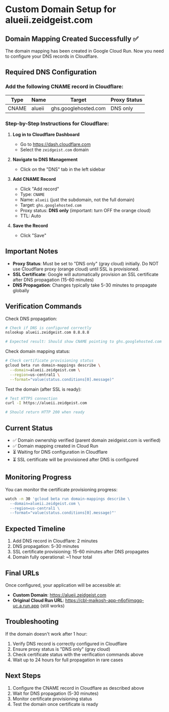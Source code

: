 # Custom Domain Setup for alueii.zeidgeist.com

## Domain Mapping Created Successfully ✅

The domain mapping has been created in Google Cloud Run. Now you need to configure your DNS records in Cloudflare.

## Required DNS Configuration

### Add the following CNAME record in Cloudflare:

| Type  | Name   | Target                | Proxy Status |
|-------|--------|----------------------|--------------|
| CNAME | alueii | ghs.googlehosted.com | DNS only     |

### Step-by-Step Instructions for Cloudflare:

1. **Log in to Cloudflare Dashboard**
   - Go to https://dash.cloudflare.com
   - Select the `zeidgeist.com` domain

2. **Navigate to DNS Management**
   - Click on the "DNS" tab in the left sidebar

3. **Add CNAME Record**
   - Click "Add record"
   - Type: `CNAME`
   - Name: `alueii` (just the subdomain, not the full domain)
   - Target: `ghs.googlehosted.com`
   - Proxy status: **DNS only** (important: turn OFF the orange cloud)
   - TTL: Auto

4. **Save the Record**
   - Click "Save"

## Important Notes

- **Proxy Status**: Must be set to "DNS only" (gray cloud) initially. Do NOT use Cloudflare proxy (orange cloud) until SSL is provisioned.
- **SSL Certificate**: Google will automatically provision an SSL certificate after DNS propagation (15-60 minutes)
- **DNS Propagation**: Changes typically take 5-30 minutes to propagate globally

## Verification Commands

Check DNS propagation:
```bash
# Check if DNS is configured correctly
nslookup alueii.zeidgeist.com 8.8.8.8

# Expected result: Should show CNAME pointing to ghs.googlehosted.com
```

Check domain mapping status:
```bash
# Check certificate provisioning status
gcloud beta run domain-mappings describe \
  --domain=alueii.zeidgeist.com \
  --region=us-central1 \
  --format="value(status.conditions[0].message)"
```

Test the domain (after SSL is ready):
```bash
# Test HTTPS connection
curl -I https://alueii.zeidgeist.com

# Should return HTTP 200 when ready
```

## Current Status

- ✅ Domain ownership verified (parent domain zeidgeist.com is verified)
- ✅ Domain mapping created in Cloud Run
- ⏳ Waiting for DNS configuration in Cloudflare
- ⏳ SSL certificate will be provisioned after DNS is configured

## Monitoring Progress

You can monitor the certificate provisioning progress:
```bash
watch -n 30 'gcloud beta run domain-mappings describe \
  --domain=alueii.zeidgeist.com \
  --region=us-central1 \
  --format="value(status.conditions[0].message)"'
```

## Expected Timeline

1. Add DNS record in Cloudflare: 2 minutes
2. DNS propagation: 5-30 minutes
3. SSL certificate provisioning: 15-60 minutes after DNS propagates
4. Domain fully operational: ~1 hour total

## Final URLs

Once configured, your application will be accessible at:
- **Custom Domain**: https://alueii.zeidgeist.com
- **Original Cloud Run URL**: https://cbl-maikosh-app-n6ofijmqgq-uc.a.run.app (still works)

## Troubleshooting

If the domain doesn't work after 1 hour:
1. Verify DNS record is correctly configured in Cloudflare
2. Ensure proxy status is "DNS only" (gray cloud)
3. Check certificate status with the verification commands above
4. Wait up to 24 hours for full propagation in rare cases

## Next Steps

1. Configure the CNAME record in Cloudflare as described above
2. Wait for DNS propagation (5-30 minutes)
3. Monitor certificate provisioning status
4. Test the domain once certificate is ready
